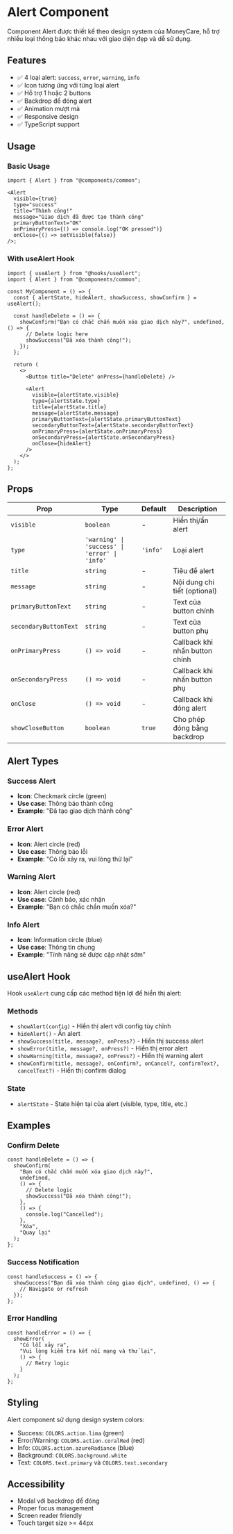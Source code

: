 # Alert Component

Component Alert được thiết kế theo design system của MoneyCare, hỗ trợ nhiều loại thông báo khác nhau với giao diện đẹp và dễ sử dụng.

## Features

- ✅ 4 loại alert: `success`, `error`, `warning`, `info`
- ✅ Icon tương ứng với từng loại alert
- ✅ Hỗ trợ 1 hoặc 2 buttons
- ✅ Backdrop để đóng alert
- ✅ Animation mượt mà
- ✅ Responsive design
- ✅ TypeScript support

## Usage

### Basic Usage

```tsx
import { Alert } from "@components/common";

<Alert
  visible={true}
  type="success"
  title="Thành công!"
  message="Giao dịch đã được tạo thành công"
  primaryButtonText="OK"
  onPrimaryPress={() => console.log("OK pressed")}
  onClose={() => setVisible(false)}
/>;
```

### With useAlert Hook

```tsx
import { useAlert } from "@hooks/useAlert";
import { Alert } from "@components/common";

const MyComponent = () => {
  const { alertState, hideAlert, showSuccess, showConfirm } = useAlert();

  const handleDelete = () => {
    showConfirm("Bạn có chắc chắn muốn xóa giao dịch này?", undefined, () => {
      // Delete logic here
      showSuccess("Đã xóa thành công!");
    });
  };

  return (
    <>
      <Button title="Delete" onPress={handleDelete} />

      <Alert
        visible={alertState.visible}
        type={alertState.type}
        title={alertState.title}
        message={alertState.message}
        primaryButtonText={alertState.primaryButtonText}
        secondaryButtonText={alertState.secondaryButtonText}
        onPrimaryPress={alertState.onPrimaryPress}
        onSecondaryPress={alertState.onSecondaryPress}
        onClose={hideAlert}
      />
    </>
  );
};
```

## Props

| Prop                  | Type                                          | Default  | Description                    |
| --------------------- | --------------------------------------------- | -------- | ------------------------------ |
| `visible`             | `boolean`                                     | -        | Hiển thị/ẩn alert              |
| `type`                | `'warning' \| 'success' \| 'error' \| 'info'` | `'info'` | Loại alert                     |
| `title`               | `string`                                      | -        | Tiêu đề alert                  |
| `message`             | `string`                                      | -        | Nội dung chi tiết (optional)   |
| `primaryButtonText`   | `string`                                      | -        | Text của button chính          |
| `secondaryButtonText` | `string`                                      | -        | Text của button phụ            |
| `onPrimaryPress`      | `() => void`                                  | -        | Callback khi nhấn button chính |
| `onSecondaryPress`    | `() => void`                                  | -        | Callback khi nhấn button phụ   |
| `onClose`             | `() => void`                                  | -        | Callback khi đóng alert        |
| `showCloseButton`     | `boolean`                                     | `true`   | Cho phép đóng bằng backdrop    |

## Alert Types

### Success Alert

- **Icon**: Checkmark circle (green)
- **Use case**: Thông báo thành công
- **Example**: "Đã tạo giao dịch thành công"

### Error Alert

- **Icon**: Alert circle (red)
- **Use case**: Thông báo lỗi
- **Example**: "Có lỗi xảy ra, vui lòng thử lại"

### Warning Alert

- **Icon**: Alert circle (red)
- **Use case**: Cảnh báo, xác nhận
- **Example**: "Bạn có chắc chắn muốn xóa?"

### Info Alert

- **Icon**: Information circle (blue)
- **Use case**: Thông tin chung
- **Example**: "Tính năng sẽ được cập nhật sớm"

## useAlert Hook

Hook `useAlert` cung cấp các method tiện lợi để hiển thị alert:

### Methods

- `showAlert(config)` - Hiển thị alert với config tùy chỉnh
- `hideAlert()` - Ẩn alert
- `showSuccess(title, message?, onPress?)` - Hiển thị success alert
- `showError(title, message?, onPress?)` - Hiển thị error alert
- `showWarning(title, message?, onPress?)` - Hiển thị warning alert
- `showConfirm(title, message?, onConfirm?, onCancel?, confirmText?, cancelText?)` - Hiển thị confirm dialog

### State

- `alertState` - State hiện tại của alert (visible, type, title, etc.)

## Examples

### Confirm Delete

```tsx
const handleDelete = () => {
  showConfirm(
    "Bạn có chắc chắn muốn xóa giao dịch này?",
    undefined,
    () => {
      // Delete logic
      showSuccess("Đã xóa thành công!");
    },
    () => {
      console.log("Cancelled");
    },
    "Xóa",
    "Quay lại"
  );
};
```

### Success Notification

```tsx
const handleSuccess = () => {
  showSuccess("Bạn đã xóa thành công giao dịch", undefined, () => {
    // Navigate or refresh
  });
};
```

### Error Handling

```tsx
const handleError = () => {
  showError(
    "Có lỗi xảy ra",
    "Vui lòng kiểm tra kết nối mạng và thử lại",
    () => {
      // Retry logic
    }
  );
};
```

## Styling

Alert component sử dụng design system colors:

- Success: `COLORS.action.lima` (green)
- Error/Warning: `COLORS.action.coralRed` (red)
- Info: `COLORS.action.azureRadiance` (blue)
- Background: `COLORS.background.white`
- Text: `COLORS.text.primary` và `COLORS.text.secondary`

## Accessibility

- Modal với backdrop để đóng
- Proper focus management
- Screen reader friendly
- Touch target size >= 44px
